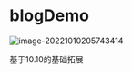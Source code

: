 # blogDemo

![image-20221010205743414](C:\Users\npc\AppData\Roaming\Typora\typora-user-images\image-20221010205743414.png)

基于10.10的基础拓展

